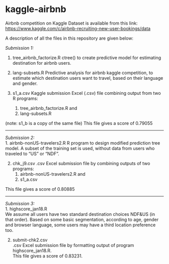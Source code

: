 # kaggle-airbnb
Airbnb competition on Kaggle 
Dataset is available from this link:  https://www.kaggle.com/c/airbnb-recruiting-new-user-bookings/data

A description of all the files in this repository are given below:

<em>Submission 1:</em></br>
1. tree_airbnb_factorize.R 
   ctree() to create predictive model for estimating destination for airbnb users.

2. lang-subsets.R
   Predictive analysis for airbnb kaggle competition, to estimate which destination users want to travel, based on their language and       gender. 

3. s1_a.csv
  Kaggle submission Excel (.csv) file combining output from two R programs:
   <ol>
      <li>tree_airbnb_factorize.R and </li>
      <li>lang-subsets.R </li>
   </ol>
(note: s1_b is a copy of the same file)
This file gives a score of 0.79055

<hr>
<em>Submission 2:</em></br>
1. airbnb-nonUS-travelers2.R
   R program to design modified prediction tree model. A subset of the training set is used, without data from users who traveled to     “US”   or “NDF”. 

2. chk_j9.csv
   .csv Excel submission file by combining outputs of two programs:
    <ol>
         <li>airbnb-nonUS-travelers2.R and </li>
         <li>s1_a.csv</li>
    </ol>
This file gives a score of 0.80885

<hr>
<em>Submission 3:</em></br>
1. highscore_jan18.R <br />
   We assume all users have two standard destination choices NDF&US (in that order). Based on some basic segmentation,
   according to age, gender and browser language, some users may have a third location preference too.

2. submit-chk2.csv <br />
   .csv Excel submission file by formatting output of program highscore_jan18.R. <br />
   This file gives a score of 0.83231.


